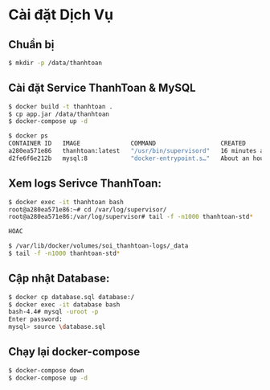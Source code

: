 Cài đặt Dịch Vụ
===============

Chuẩn bị
--------
```bash
$ mkdir -p /data/thanhtoan
```

Cài đặt Service ThanhToan & MySQL
---------------------------------

```bash
$ docker build -t thanhtoan .
$ cp app.jar /data/thanhtoan
$ docker-compose up -d

$ docker ps
CONTAINER ID   IMAGE              COMMAND                  CREATED             STATUS             PORTS                                                  NAMES
a280ea571e86   thanhtoan:latest   "/usr/bin/supervisord"   16 minutes ago      Up 16 minutes      0.0.0.0:8080->8080/tcp, :::8080->8080/tcp              thanhtoan
d2fe6f6e212b   mysql:8            "docker-entrypoint.s…"   About an hour ago   Up About an hour   0.0.0.0:3306->3306/tcp, :::3306->3306/tcp, 33060/tcp   database
```

Xem logs Serivce ThanhToan:
---------------------------
```bash
$ docker exec -it thanhtoan bash
root@a280ea571e86:~# cd /var/log/supervisor/
root@a280ea571e86:/var/log/supervisor# tail -f -n1000 thanhtoan-std*

HOAC

$ /var/lib/docker/volumes/soi_thanhtoan-logs/_data
$ tail -f -n1000 thanhtoan-std*
```

Cập nhật Database:
------------------
```bash
$ docker cp database.sql database:/
$ docker exec -it database bash
bash-4.4# mysql -uroot -p
Enter password:
mysql> source \database.sql
```

Chạy lại docker-compose
-----------------------
```bash
$ docker-compose down
$ docker-compose up -d
```
